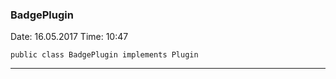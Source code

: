 ### BadgePlugin <a name="BadgePlugin"></a>
Date: 16.05.2017
 Time: 10:47

 
```
public class BadgePlugin implements Plugin
```
---
